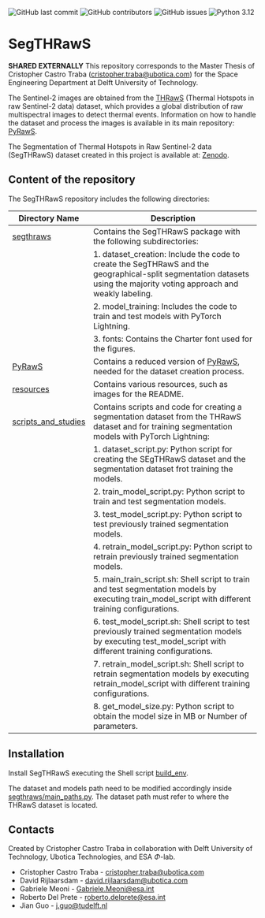 

![GitHub last commit](https://img.shields.io/github/last-commit/CristopherUbotica/SegTHRawS?style=flat-square)
![GitHub contributors](https://img.shields.io/github/contributors/CristopherUbotica/SegTHRawS?style=flat-square)
![GitHub issues](https://img.shields.io/github/issues/CristopherUbotica/SegTHRawS?style=flat-square)
![Python 3.12](https://img.shields.io/badge/python-3.12-blue.svg)

# SegTHRawS



**SHARED EXTERNALLY** This repository corresponds to the Master Thesis of Cristopher Castro Traba (cristopher.traba@ubotica.com) for the Space Engineering Department at Delft University of Technology.

The Sentinel-2 images are obtained from the [THRawS](https://zenodo.org/records/7908728) (Thermal Hotspots in raw Sentinel-2 data) dataset, which provides a global distribution of raw multispectral images to detect thermal events. Information on how to handle the dataset and process the images is available in its main repository: [PyRawS](https://github.com/ESA-PhiLab/PyRawS).

The Segmentation of Thermal Hotspots in Raw Sentinel-2 data (SegTHRawS) dataset created in this project is available at: [Zenodo](https://zenodo.org/records/14741990).



## Content of the repository
The SegTHRawS repository includes the following directories:

| Directory Name       | Description                                                                                                                                                                                     |
|----------------------|-------------------------------------------------------------------------------------------------------------------------------------------------------------------------------------------------|
| [segthraws](segthraws/)         | Contains the SegTHRawS package with the following subdirectories:                                                                                                                           |
|                      |   1. dataset_creation: Include the code to create the SegTHRawS and the geographical-split segmentation datasets using the majority voting approach and weakly labeling.                        |
|                      |   2. model_training: Includes the code to train and test models with PyTorch Lightning.                                                                                                         |
|                      |   3. fonts: Contains the Charter font used for the figures.                                                                                                                                     |
| [PyRawS](pyraws/)               | Contains a reduced version of [PyRawS](https://github.com/ESA-PhiLab/PyRawS), needed for the dataset creation process.                                                               |
| [resources](resources/)         | Contains various resources, such as images for the README.                                                                                                                           |
| [scripts_and_studies](scripts/) | Contains scripts and code for creating a segmentation dataset from the THRawS dataset and for training segmentation models with PyTorch Lightning:                                   |
|                      |   1. dataset_script.py: Python script for creating the SEgTHRawS dataset and the segmentation dataset frot training the models.                                                                 |
|                      |   2. train_model_script.py: Python script to train and test segmentation models.                                                                                                                |
|                      |   3. test_model_script.py: Python script to test previously trained segmentation models.                                                                                                        |
|                      |   4. retrain_model_script.py: Python script to retrain previously trained segmentation models.                                                                                                  |
|                      |   5. main_train_script.sh: Shell script to train and test segmentation models by executing train_model_script with different training  configurations.                                          |
|                      |   6. test_model_script.sh: Shell script to test previously trained segmentation models by executing test_model_script with different training  configurations.                                  |
|                      |   7. retrain_model_script.sh: Shell script to retrain segmentation models by executing retrain_model_script with different training  configurations.                                            |
|                      |   8. get_model_size.py: Python script to obtain the model size in MB or Number of parameters.                                                                                                   |




## Installation

Install SegTHRawS executing the Shell script  [build_env](build_env.sh).

The dataset and models path need to be modified accordingly inside [segthraws/main_paths.py](segthraws/main_paths.py). The dataset path must refer to where the THRawS dataset is located. 


## Contacts
Created by Cristopher Castro Traba in collaboration with Delft University of Technology, Ubotica Technologies, and ESA $\Phi$-lab.

* Cristopher Castro Traba - cristopher.traba@ubotica.com
* David Rijlaarsdam - david.rijlaarsdam@ubotica.com 
* Gabriele Meoni - Gabriele.Meoni@esa.int 
* Roberto Del Prete - roberto.delprete@esa.int
* Jian Guo - j.guo@tudelft.nl
